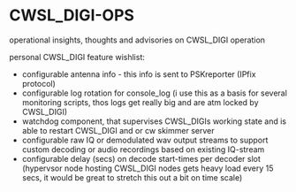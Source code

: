 # CWSL_DIGI-OPS
operational insights, thoughts and advisories on CWSL_DIGI operation

personal CWSL_DIGI feature wishlist:

- configurable antenna info - this info is sent to PSKreporter (IPfix protocol)
- configurable log rotation for console_log (i use this as a basis for several monitoring scripts, thos logs get really big and are atm locked by CWSL_DIGI)
- watchdog component, that supervises CWSL_DIGIs working state and is able to restart CWSL_DIGI and or cw skimmer server
- configurable raw IQ or demodulated wav output streams to support custom decoding or audio recordings based on existing IQ-stream
- configurable delay (secs) on decode start-times per decoder slot (hypervsor node hosting CWSL_DIGI nodes gets heavy load every 15 secs, it would be great to stretch this out a bit on time scale)
